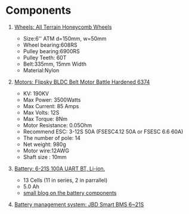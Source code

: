 # Components

1. [Wheels: All Terrain Honeycomb Wheels](https://flipsky.net/collections/stepper-motor/products/6-atm-150x50-all-terrain-honey-comb-wheels)

    - Size:6'' ATM d=150mm, w=50mm
    - Wheel bearing:608RS
    - Pulley bearing:6900RS
    - Pulley Teeth: 60T
    - Belt:335mm, 15mm Width
    - Material:Nylon

2. [Motors: Flipsky BLDC Belt Motor Battle Hardened 6374](https://flipsky.net/collections/new-accessories/products/flipsky-bldc-belt-motor-6374-190kv-3500w-for-electric-skateboard)

    - KV: 190KV
    - Max Power: 3500Watts
    - Max Current: 85 Amps
    - Max Volts: 12S
    - Max Torque: 8Nm
    - Motor Resistance: 0.05Ohm
    - Recommend ESC: 3-12S 50A (FSESC4.12 50A or FSESC 6.6 60A)
    - The number of pole: 14
    - Net weight: 980g
    - Motor wire:12AWG
    - Shaft size : 10mm

3. [Battery: 6-21S 100A UART BT, Li-ion. ](https://www.ebay.com/itm/255827116760?var=555764513208)

    - 13 Cells (11 in series, 2 in parrallel)
    - 5.0 Ah
    - [small blog on the battery components](http://volksrobot.blogspot.com/2022/11/12s2p-bill-of-material.html)

4.  [Battery management system: JBD Smart BMS 6~21S](https://jiabaidabms.com/products/jbd-smart-bms-4-22s-8s-17s-20s-21s-100a-wireless-with-uart-rs485-board-for-lifepo4-battery-li-ion)